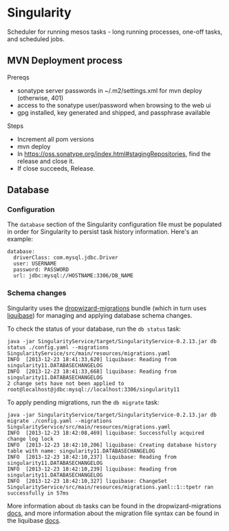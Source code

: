 # Singularity

Scheduler for running mesos tasks - long running processes, one-off tasks, and scheduled jobs.

## MVN Deployment process

Prereqs
- sonatype server passwords in ~/.m2/settings.xml for mvn deploy (otherwise, 401)
- access to the sonatype user/password when browsing to the web ui
- gpg installed, key generated and shipped, and passphrase available 

Steps
- Increment all pom versions
- mvn deploy
- In https://oss.sonatype.org/index.html#stagingRepositories, find the release and close it.
- If close succeeds, Release. 

## Database

### Configuration

The `database` section of the Singularity configuration file must be populated in order for Singularity to persist task history information. Here's an example:

```
database:
  driverClass: com.mysql.jdbc.Driver
  user: USERNAME
  password: PASSWORD
  url: jdbc:mysql://HOSTNAME:3306/DB_NAME
```

### Schema changes

Singularity uses the [dropwizard-migrations](http://dropwizard.codahale.com/manual/migrations/) bundle (which in turn uses [liquibase](http://www.liquibase.org/)) for managing and applying database schema changes.

To check the status of your database, run the `db status` task:

```
java -jar SingularityService/target/SingularityService-0.2.13.jar db status ./config.yaml --migrations SingularityService/src/main/resources/migrations.yaml
INFO  [2013-12-23 18:41:33,620] liquibase: Reading from singularity11.DATABASECHANGELOG
INFO  [2013-12-23 18:41:33,668] liquibase: Reading from singularity11.DATABASECHANGELOG
2 change sets have not been applied to root@localhost@jdbc:mysql://localhost:3306/singularity11
```

To apply pending migrations, run the `db migrate` task:

```
java -jar SingularityService/target/SingularityService-0.2.13.jar db migrate ./config.yaml --migrations SingularityService/src/main/resources/migrations.yaml
INFO  [2013-12-23 18:42:08,469] liquibase: Successfully acquired change log lock
INFO  [2013-12-23 18:42:10,206] liquibase: Creating database history table with name: singularity11.DATABASECHANGELOG
INFO  [2013-12-23 18:42:10,237] liquibase: Reading from singularity11.DATABASECHANGELOG
INFO  [2013-12-23 18:42:10,239] liquibase: Reading from singularity11.DATABASECHANGELOG
INFO  [2013-12-23 18:42:10,327] liquibase: ChangeSet SingularityService/src/main/resources/migrations.yaml::1::tpetr ran successfully in 57ms
```

More information about `db` tasks can be found in the dropwizard-migrations [docs](http://dropwizard.codahale.com/manual/migrations/), and more information about the migration file syntax can be found in the liquibase [docs](http://www.liquibase.org/documentation/yaml_format.html).

